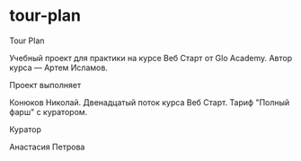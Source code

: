 # tour-plan

Tour Plan

Учебный проект для практики на курсе Веб Старт от Glo Academy. Автор курса — Артем Исламов.





Проект выполняет

Конюков Николай. Двенадцатый поток курса Веб Старт. Тариф "Полный фарш" с куратором.





Куратор

Анастасия Петрова